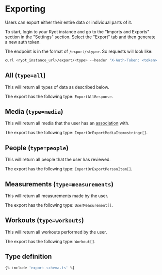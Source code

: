 # Exporting

Users can export either their entire data or individual parts of it.

To start, login to your Ryot instance and go to the "Imports and Exports" section
in the "Settings" section. Select the "Export" tab and then generate a new auth token.

The endpoint is in the format of `/export/<type>`. So requests will look like:

```bash
curl <ryot_instance_url>/export/<type> --header 'X-Auth-Token: <token>'
```

## All (`type=all`)

This will return all types of data as described below.

The export has the following type: `ExportAllResponse`.

## Media (`type=media`)

This will return all media that the user has an
[association](https://github.com/IgnisDa/ryot/blob/main/apps/backend/src/migrator/m20230417_create_user.rs#L11-L17)
with.

The export has the following type: `ImportOrExportMediaItem<string>[]`.

## People (`type=people`)

This will return all people that the user has reviewed.

The export has the following type: `ImportOrExportPersonItem[]`.

## Measurements (`type=measurements`)

This will return all measurements made by the user.

The export has the following type: `UserMeasurement[]`.

## Workouts (`type=workouts`)

This will return all workouts performed by the user.

The export has the following type: `Workout[]`.

## Type definition

```ts
{% include 'export-schema.ts' %}
```
